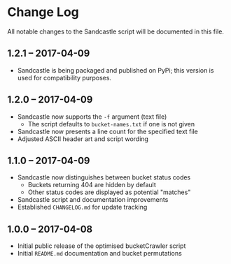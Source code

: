 # Change Log
All notable changes to the Sandcastle script will be documented in this file.

## 1.2.1 – 2017-04-09
- Sandcastle is being packaged and published on PyPi; this version is used for compatibility purposes.

## 1.2.0 – 2017-04-09
- Sandcastle now supports the `-f` argument (text file)
	* The script defaults to `bucket-names.txt` if one is not given
- Sandcastle now presents a line count for the specified text file
- Adjusted ASCII header art and script wording

## 1.1.0 – 2017-04-09
- Sandcastle now distinguishes between bucket status codes
	* Buckets returning 404 are hidden by default
	* Other status codes are displayed as potential "matches"
- Sandcastle script and documentation improvements
- Established `CHANGELOG.md` for update tracking

## 1.0.0 – 2017-04-08
- Initial public release of the optimised bucketCrawler script
- Initial `README.md` documentation and bucket permutations
